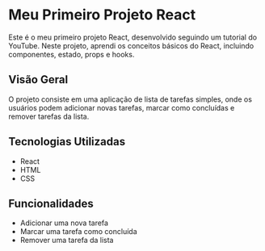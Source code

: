 # Meu Primeiro Projeto React

Este é o meu primeiro projeto React, desenvolvido seguindo um tutorial do YouTube. Neste projeto, aprendi os conceitos básicos do React, incluindo componentes, estado, props e hooks.

## Visão Geral

O projeto consiste em uma aplicação de lista de tarefas simples, onde os usuários podem adicionar novas tarefas, marcar como concluídas e remover tarefas da lista.

## Tecnologias Utilizadas

- React
- HTML
- CSS

## Funcionalidades

- Adicionar uma nova tarefa
- Marcar uma tarefa como concluída
- Remover uma tarefa da lista
